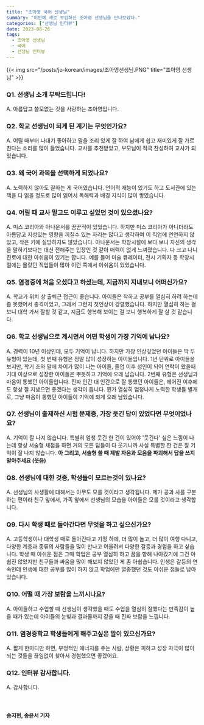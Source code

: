 ```yaml
---
title: "조아영 국어 선생님"
summary: "이번에 새로 부임하신 조아영 선생님을 만나보았다."
categories: ["선생님 인터뷰"]
date: 2023-08-26
tags:
  - 조아영 선생님
  - 국어
  - 선생님 인터뷰
---
```

{{< img src="/posts/jo-korean/images/조아영선생님.PNG" title="조아영 선생님" >}}

### Q1. 선생님 소개 부탁드립니다!

A. 아름답고 쓸모없는 것을 사랑하는 조아영입니다.

### Q2. 학교 선생님이 되게 된 계기는 무엇인가요?

A. 어릴 때부터 나대기 좋아하고 말을 조리 있게 잘 하여 남에게 쉽고 재미있게 잘 가르친다는 소리를 많이 들었습니다. 교사를 추천받았고, 부모님이 적극 찬성하여 교사가 되었습니다.

### Q3. 왜 국어 과목을 선택하게 되었나요?

A. 노력하지 않아도 잘하는 게 국어였습니다. 언어적 재능이 있기도 하고 도서관에 있는 책을 다 읽을 정도로 많이 읽어서 독해력과 배경 지식이 많이 쌓였습니다.

### Q4. 어릴 때 교사 말고도 이루고 싶었던 것이 있으셨나요?

A. 미스 코리아와 아나운서를 꿈꾼적이 있었습니다. 하지만 미스 코리아가 아니더라도 아름답고 지성있는 영향을 끼칠수 있는 자리는 많다고 생각하여 이 직업에 연연하지 않았고, 작은 키에 실망하지도 않았습니다. 아나운서는 학창시절에 보다 보니 자신의 생각을 말하기보다는 대신 전해주는 입장인 것 같아 매력이 없게 느껴졌습니다. 다 크고 나니 진로에 대한 아쉬움이 있기는 합니다. 예를 들어 미술 큐레이터, 전시 기획자 등 학창시절에는 몰랐던 직업들이 많아 이런 쪽에서 아쉬움이 있었습니다.

### Q5. 염경중에 처음 오셨다고 하셨는데, 지금까지 지내보니 어떠신가요?

A. 학교가 위치 상 출퇴근 접근이 좋습니다. 아이들은 착하고 공부를 열심히 하려 하는데 좀 못했어서 충격이었고, 그래서 그런지 첫인상이 강렬했습니다. 하지만 열심히 하는 걸 보니 대학 가서 잘할 것 같고, 지금도 행복해 보이는 걸 보니 행복하게 잘 살 것 같습니다.

### Q6. 학교 선생님으로 계시면서 어떤 학생이 가장 기억에 남나요?
A. 경력이 10년 이상인데, 모두 기억이 납니다.  하지만 가장 인상깊었던 아이들은 딱 두 유형이 있는데, 첫 번째 유형은 정말 많이 성장하는 아이들입니다. 1년 단위로 아이들을 보지만, 학기 초와 말에 차이가 많이 나는 아이들, 졸업 이후 성인이 되어 연락이 왔을때 기대 이상으로 성장한 아이들은 뿌듯하고 기억에 오래 남습니다. 2번째 유형은 선생님과 마음이 통했던 아이들입니다. 진짜 인간 대 인간으로 잘 통했던 아이들은, 헤어진 이후에도 항상 잘 지냈으면 좋겠다는 생각이 듭니다. 뭔가 열심히 엄청나게 노력한 학생들 별개로, 그냥 마음이 통했던 아이들이 기억에 되게 오래 남았습니다.

### Q7. 선생님이 출제하신 시험 문제중, 가장 웃긴 답이 있었다면 무엇이었나요?
A. 기억이 잘 나지 않습니다. 특별히 엄청 웃긴 한 건이 있어야 '웃긴다' 싶은 느낌이 나는데 항상 서술형 채점을 하면 거의 모든 답들이 다 웃기니까 사실 특별한 한 건은 잘 기억이 잘 나지 않습니다. <b>아 그리고, 서술형 쓸 때 제발 자음과 모음을 파괴해서 답을 쓰지 말아주세요 (웃음)</b>

### Q8. 선생님에 대한 것중, 학생들이 모르는것이 있나요?
A. 선생님의 사생활에 대해서는 아무도 모를 것이라고 생각됩니다. 제가 공과 사를 구분하는 편이라 친구 앞에서, 가족 앞에서 선생님의 모습을 아이들은 모를 것이라고 생각합니다.

### Q9. 다시 학생 때로 돌아간다면 무엇을 하고 싶으신가요?
A. 고등학생이나 대학생 때로 돌아간다고 가정 하에,  더 많이 놀고, 더 많이 여행 다니고, 다양한 계층과 종류의 사람들을 많이 만나고 어울려서 다양한 갈등과 경험을 하고 싶습니다. 학생 때 아쉬운 점은 그때 학업은 공부 열심히 하고 꿈을 향해 나아갔기에 그건 아쉽진 않았지만 친구들과 싸움을 많이 해보지 않았던 게 좀 아쉽습니다. 인생은 갈등의 연속인데 인생에 대한 공부를 많이 하지 않고 학업에만 열중했던 것도 아쉬운 점들로 남아있습니다.

### Q10. 어떨 때 가장 보람을 느끼시나요?
A. 아이들하고 수업할 때 선생님이 생각했을 때도 수업을 열심히 잘했다는 만족감이 높을 때가 있는데 아이들의 눈빛과 결과물까지 같을 때 진짜 보람을 느낍니다.

### Q11. 염경중학교 학생들에게 해주고싶은 말이 있으신가요?
A. 짧게 한마디만 하면, 부정적인 에너지를 주는 사람, 상황은 피하고 성장 자극이 많이 되는 것들을 끊임없이 찾아서 경험했으면 좋겠어요.

### Q12. 인터뷰 감사합니다.
A. 감사합니다.

ㅤ

#### 송지현, 송윤서 기자
